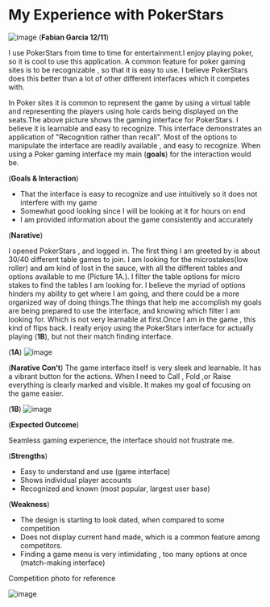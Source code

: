 # My Experience with PokerStars
![image](https://user-images.githubusercontent.com/68124971/206931150-fda3bf0e-0514-468e-93a5-8d1b794bf5a3.png)
(**Fabian Garcia 12/11**)

I use PokerStars from time to time for entertainment.I enjoy playing poker, so it is cool to use this application. A common feature for poker gaming sites is to be recognizable , so that it is easy to use. I believe PokerStars does this better than a lot of other different interfaces which it competes with. 

In Poker sites it is common to represent the game by using a virtual table and representing the players using hole cards being displayed on the seats.The above picture shows the gaming interface for PokerStars. I believe it is learnable and easy to recognize. This interface demonstrates an application of "Recognition rather than recall". Most of the options to manipulate the interface are readily available , and easy to recognize. When using a Poker gaming interface my main (**goals**) for the interaction would be.

(**Goals & Interaction**)

- That the interface is easy to recognize and use intuitively so it does not interfere with my game
- Somewhat good looking since I will be looking at it for hours on end
- I am provided information about the game consistently and accurately 

(**Narative**)

I opened PokerStars , and logged in. The first thing I am greeted by is about 30/40 different table games to join. I am looking for the microstakes(low roller) and am kind of lost in the sauce, with all the different tables and options available to me (Picture 1A.). I filter the table options for micro stakes to find the tables I am looking for. I believe the myriad of options hinders my ability to get where I am going, and there could be a more organized way of doing things.The things that help me accomplish my goals are being prepared to use the interface, and knowing which filter I am looking for. Which is not very learnable at first.Once I am in the game , this kind of flips back. I really enjoy using the PokerStars interface for actually playing (**1B**), but not their match finding interface. 



(**1A**)
![image](https://user-images.githubusercontent.com/68124971/206952705-26f83567-7070-438e-9810-22e0bd9117ed.png)

(**Narative Con't**)
The game interface itself is very sleek and learnable. It has a vibrant button for the actions. When I need to Call , Fold ,or Raise everything is clearly marked and visible. It makes my goal of focusing on the game easier. 



(**1B**)
![image](https://user-images.githubusercontent.com/68124971/206931627-5041e635-cc73-4572-8a4d-6be5455e9a9f.png)

(**Expected Outcome**)

Seamless gaming experience, the interface should not frustrate me.

(**Strengths**)
- Easy to understand and use (game interface)
- Shows individual player accounts
- Recognized and known (most popular, largest user base)

(**Weakness**)
- The design is starting to look dated, when compared to some competition
- Does not display current hand made, which is a common feature among competitors.
- Finding a game menu is very intimidating , too many options at once (match-making interface)
 
Competition photo for reference


![image](https://user-images.githubusercontent.com/68124971/206932367-dbf02507-c61e-43c7-88f4-3b0de8047703.png)
